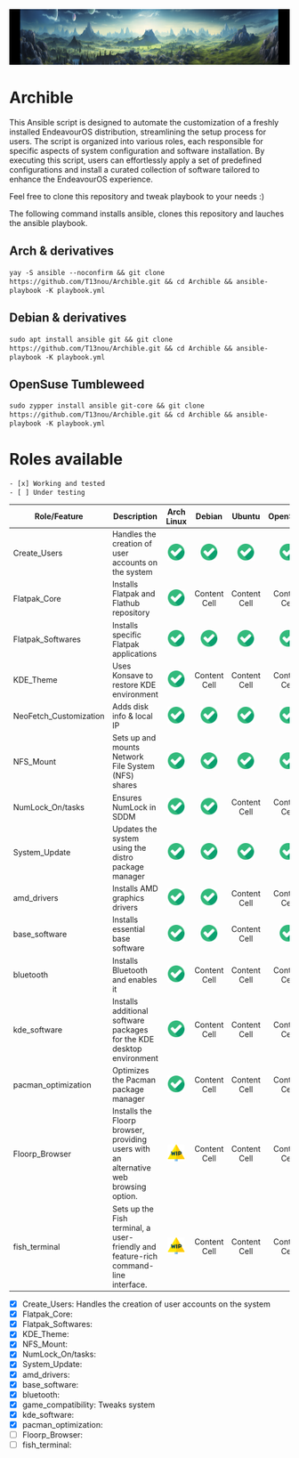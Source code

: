 <img src=https://github.com/T13nou/Archible/blob/main/images/t13nou_Arch_Linux_Terraforming_Ansible_with_text_Archible_930879c2-0545-4c05-9996-286f5f4f803d.png width="1000" height="100">

# Archible

This Ansible script is designed to automate the customization of a freshly installed EndeavourOS distribution, streamlining the setup process for users. The script is organized into various roles, each responsible for specific aspects of system configuration and software installation. By executing this script, users can effortlessly apply a set of predefined configurations and install a curated collection of software tailored to enhance the EndeavourOS experience.

Feel free to clone this repository and tweak playbook to your needs :)

The following command installs ansible, clones this repository and lauches the ansible playbook.


## Arch & derivatives
```
yay -S ansible --noconfirm && git clone https://github.com/T13nou/Archible.git && cd Archible && ansible-playbook -K playbook.yml
```

## Debian & derivatives
```
sudo apt install ansible git && git clone https://github.com/T13nou/Archible.git && cd Archible && ansible-playbook -K playbook.yml
```

## OpenSuse Tumbleweed
```
sudo zypper install ansible git-core && git clone https://github.com/T13nou/Archible.git && cd Archible && ansible-playbook -K playbook.yml
```


# Roles available

```
- [x] Working and tested
- [ ] Under testing
```

| Role/Feature  | Description | Arch Linux | Debian | Ubuntu | OpenSuse |
| ------------- | ------------- |      :---:       |      :---:       |      :---:       |      :---:       |
| Create_Users  | Handles the creation of user accounts on the system  | <img src=/images/checked.png width="30" height="30"> | <img src=/images/checked.png width="30" height="30"> | <img src=/images/checked.png width="30" height="30"> | <img src=/images/checked.png width="30" height="30"> |
| Flatpak_Core  | Installs Flatpak and Flathub repository  | <img src=/images/checked.png width="30" height="30">  | Content Cell  | Content Cell  | Content Cell  |
| Flatpak_Softwares  | Installs specific Flatpak applications | <img src=/images/checked.png width="30" height="30">  | <img src=/images/checked.png width="30" height="30"> | <img src=/images/checked.png width="30" height="30"> | <img src=/images/checked.png width="30" height="30"> |
| KDE_Theme  | Uses Konsave to restore KDE environment | <img src=/images/checked.png width="30" height="30"> | Content Cell  | Content Cell  | Content Cell  |
| NeoFetch_Customization | Adds disk info & local IP | <img src=/images/checked.png width="30" height="30"> | <img src=/images/checked.png width="30" height="30"> | <img src=/images/checked.png width="30" height="30"> | <img src=/images/checked.png width="30" height="30"> |
| NFS_Mount  | Sets up and mounts Network File System (NFS) shares | <img src=/images/checked.png width="30" height="30"> | <img src=/images/checked.png width="30" height="30"> | <img src=/images/checked.png width="30" height="30"> | <img src=/images/checked.png width="30" height="30"> |
| NumLock_On/tasks  | Ensures NumLock in SDDM | <img src=/images/checked.png width="30" height="30"> | <img src=/images/checked.png width="30" height="30"> | Content Cell  | Content Cell  |
| System_Update | Updates the system using the distro package manager | <img src=/images/checked.png width="30" height="30"> | <img src=/images/checked.png width="30" height="30"> | <img src=/images/checked.png width="30" height="30"> | <img src=/images/checked.png width="30" height="30"> |
| amd_drivers | Installs AMD graphics drivers | <img src=/images/checked.png width="30" height="30"> | <img src=/images/checked.png width="30" height="30"> | Content Cell  | Content Cell  |
| base_software | Installs essential base software | <img src=/images/checked.png width="30" height="30"> | <img src=/images/checked.png width="30" height="30"> | Content Cell  | <img src=/images/checked.png width="30" height="30"> |
| bluetooth | Installs Bluetooth and enables it | <img src=/images/checked.png width="30" height="30"> | Content Cell  | Content Cell  | Content Cell  |
| kde_software | Installs additional software packages for the KDE desktop environment | <img src=/images/checked.png width="30" height="30"> | Content Cell  | Content Cell  | Content Cell  |
| pacman_optimization | Optimizes the Pacman package manager | <img src=/images/checked.png width="30" height="30"> | Content Cell  | Content Cell  | Content Cell  |
| Floorp_Browser | Installs the Floorp browser, providing users with an alternative web browsing option. | <img src=/images/work-in-progress.png width="30" height="30"> | Content Cell  | Content Cell  | Content Cell  |
| fish_terminal | Sets up the Fish terminal, a user-friendly and feature-rich command-line interface. | <img src=/images/work-in-progress.png width="30" height="30"> | Content Cell  | Content Cell  | Content Cell  |


- [x] Create_Users: Handles the creation of user accounts on the system
- [x] Flatpak_Core: 
- [x] Flatpak_Softwares: 
- [x] KDE_Theme: 
- [x] NFS_Mount: 
- [x] NumLock_On/tasks: 
- [x] System_Update: 
- [x] amd_drivers: 
- [x] base_software: 
- [x] bluetooth: 
- [x] game_compatibility: Tweaks system
- [x] kde_software: 
- [x] pacman_optimization: 
- [ ] Floorp_Browser: 
- [ ] fish_terminal: 
